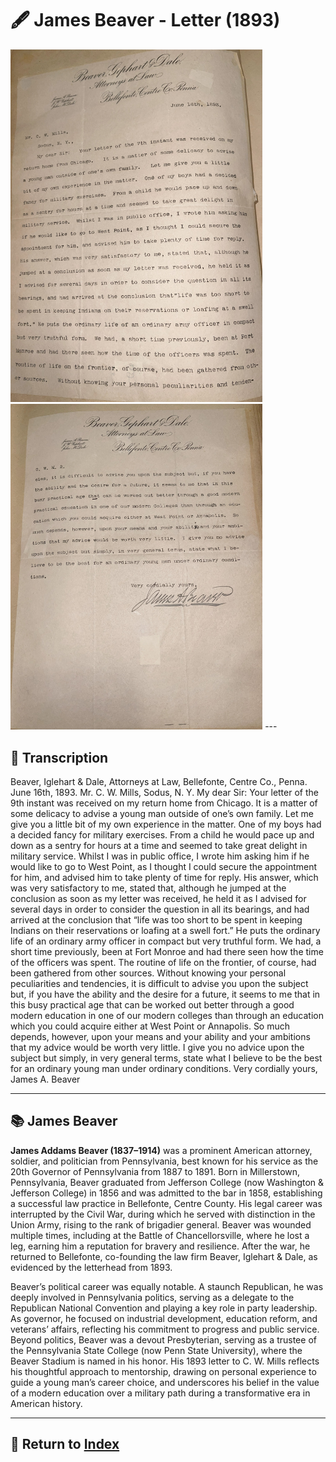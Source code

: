 # 🖋️ James Beaver - Letter (1893)

<img src="assets/Beaver_Letter_1.jpg" alt="Dow Letter" style="max-width: 80%; height: auto;"/>
<img src="assets/Beaver_Letter_2.jpg" alt="Dow Letter" style="max-width: 80%; height: auto;"/>
---

## 📜 Transcription

Beaver, Iglehart & Dale,
Attorneys at Law,
Bellefonte, Centre Co., Penna.
June 16th, 1893.
Mr. C. W. Mills,
Sodus, N. Y.
My dear Sir:
Your letter of the 9th instant was received on my return home from Chicago. It is a matter of some delicacy to advise a young man outside of one’s own family. Let me give you a little bit of my own experience in the matter. One of my boys had a decided fancy for military exercises. From a child he would pace up and down as a sentry for hours at a time and seemed to take great delight in military service. Whilst I was in public office, I wrote him asking him if he would like to go to West Point, as I thought I could secure the appointment for him, and advised him to take plenty of time for reply. His answer, which was very satisfactory to me, stated that, although he jumped at the conclusion as soon as my letter was received, he held it as I advised for several days in order to consider the question in all its bearings, and had arrived at the conclusion that “life was too short to be spent in keeping Indians on their reservations or loafing at a swell fort.” He puts the ordinary life of an ordinary army officer in compact but very truthful form. We had, a short time previously, been at Fort Monroe and had there seen how the time of the officers was spent. The routine of life on the frontier, of course, had been gathered from other sources. Without knowing your personal peculiarities and tendencies, it is difficult to advise you upon the subject but, if you have the ability and the desire for a future, it seems to me that in this busy practical age that can be worked out better through a good modern education in one of our modern colleges than through an education which you could acquire either at West Point or Annapolis. So much depends, however, upon your means and your ability and your ambitions that my advice would be worth very little. I give you no advice upon the subject but simply, in very general terms, state what I believe to be the best for an ordinary young man under ordinary conditions.
Very cordially yours,
James A. Beaver






---

## 📚 James Beaver

**James Addams Beaver (1837–1914)** was a prominent American attorney, soldier, and politician from Pennsylvania, best known for his service as the 20th Governor of Pennsylvania from 1887 to 1891. Born in Millerstown, Pennsylvania, Beaver graduated from Jefferson College (now Washington & Jefferson College) in 1856 and was admitted to the bar in 1858, establishing a successful law practice in Bellefonte, Centre County. His legal career was interrupted by the Civil War, during which he served with distinction in the Union Army, rising to the rank of brigadier general. Beaver was wounded multiple times, including at the Battle of Chancellorsville, where he lost a leg, earning him a reputation for bravery and resilience. After the war, he returned to Bellefonte, co-founding the law firm Beaver, Iglehart & Dale, as evidenced by the letterhead from 1893.

Beaver’s political career was equally notable. A staunch Republican, he was deeply involved in Pennsylvania politics, serving as a delegate to the Republican National Convention and playing a key role in party leadership. As governor, he focused on industrial development, education reform, and veterans’ affairs, reflecting his commitment to progress and public service. Beyond politics, Beaver was a devout Presbyterian, serving as a trustee of the Pennsylvania State College (now Penn State University), where the Beaver Stadium is named in his honor. His 1893 letter to C. W. Mills reflects his thoughtful approach to mentorship, drawing on personal experience to guide a young man’s career choice, and underscores his belief in the value of a modern education over a military path during a transformative era in American history.


---

## 🔗 Return to [Index](index.md)
